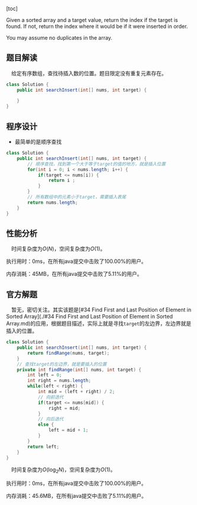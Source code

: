 [toc]

Given a sorted array and a target value, return the index if the target is found. If not, return the index where it would be if it were inserted in order.

You may assume no duplicates in the array.



## 题目解读

&emsp;给定有序数组，查找待插入数的位置。题目限定没有重复元素存在。

```java
class Solution {
    public int searchInsert(int[] nums, int target) {
        
    }
}
```

## 程序设计

* 最简单的是顺序查找

```java
class Solution {
    public int searchInsert(int[] nums, int target) {
        // 顺序查找，找到第一个大于等于target的值的地方，就是插入位置
        for(int i = 0; i < nums.length; i++) {
            if(target <= nums[i]) {
                return i ;
            }
        }
        // 所有数组中的元素小于target，需要插入表尾
        return nums.length;
    }
}
```

## 性能分析

&emsp;时间复杂度为$O(N)$，空间复杂度为$O(1)$。

执行用时：0ms，在所有java提交中击败了100.00%的用户。

内存消耗：45MB，在所有java提交中击败了5.11%的用户。

## 官方解题

&emsp;暂无，密切关注。其实该题是[#34 Find First and Last Position of Element in Sorted Array](./#34 Find First and Last Position of Element in Sorted Array.md)的应用，根据题目描述，实际上就是寻找`target`的左边界，左边界就是插入的位置。

```java
class Solution {
    public int searchInsert(int[] nums, int target) {
        return findRange(nums, target);
    }
    // 查找target的左边界，就是要插入的位置
    private int findRange(int[] nums, int target) {
        int left = 0;
        int right = nums.length;
        while(left < right) {
            int mid = (left + right) / 2;
            // 向前迭代
            if(target <= nums[mid]) {
                right = mid;
            } 
            // 向后迭代
            else {
                left = mid + 1;
            }
        }
        return left;
    }
}
```

&emsp;时间复杂度为$O(\log_2N)$，空间复杂度为$O(1)$。

执行用时：0ms，在所有java提交中击败了100.00%的用户。

内存消耗：45.6MB，在所有java提交中击败了5.11%的用户。